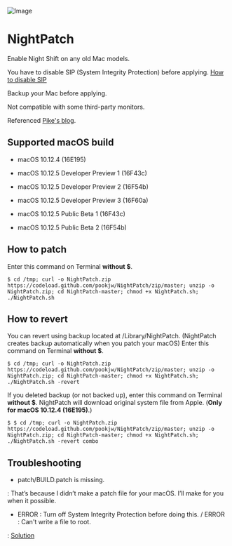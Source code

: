 ![Image](https://farm1.staticflickr.com/580/33704162375_e0883536cf_o.png)

# NightPatch

Enable Night Shift on any old Mac models.

You have to disable SIP (System Integrity Protection) before applying. [How to disable SIP](http://apple.stackexchange.com/a/209530)

Backup your Mac before applying.

Not compatible with some third-party monitors.

Referenced [Pike's blog](https://pikeralpha.wordpress.com/2017/01/30/4398/).

## Supported macOS build

- macOS 10.12.4 (16E195)

- macOS 10.12.5 Developer Preview 1 (16F43c)

- macOS 10.12.5 Developer Preview 2 (16F54b)

- macOS 10.12.5 Developer Preview 3 (16F60a)

- macOS 10.12.5 Public Beta 1 (16F43c)

- macOS 10.12.5 Public Beta 2 (16F54b)

## How to patch

Enter this command on Terminal **without $**.

`$ cd /tmp; curl -o NightPatch.zip https://codeload.github.com/pookjw/NightPatch/zip/master; unzip -o NightPatch.zip; cd NightPatch-master; chmod +x NightPatch.sh; ./NightPatch.sh`

## How to revert

You can revert using backup located at /Library/NightPatch. (NightPatch creates backup automatically when you patch your macOS) Enter this command on Terminal **without $**.

`$ cd /tmp; curl -o NightPatch.zip https://codeload.github.com/pookjw/NightPatch/zip/master; unzip -o NightPatch.zip; cd NightPatch-master; chmod +x NightPatch.sh; ./NightPatch.sh -revert`

If you deleted backup (or not backed up), enter this command on Terminal **without $**. NightPatch will download original system file from Apple. (**Only for macOS 10.12.4 (16E195)**.)

`$ $ cd /tmp; curl -o NightPatch.zip https://codeload.github.com/pookjw/NightPatch/zip/master; unzip -o NightPatch.zip; cd NightPatch-master; chmod +x NightPatch.sh; ./NightPatch.sh -revert combo`

## Troubleshooting

- patch/BUILD.patch is missing.

: That’s because I didn’t make a patch file for your macOS. I’ll make for you when it possible.

- ERROR : Turn off System Integrity Protection before doing this. / ERROR : Can't write a file to root.

: [Solution](http://apple.stackexchange.com/a/209530)
